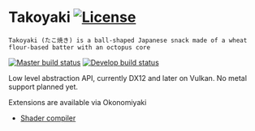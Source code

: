 # Takoyaki [![License](https://img.shields.io/badge/license-MIT-blue.svg)](https://github.com/kittikun/takoyaki/blob/master/LICENSE)

```Takoyaki (たこ焼き) is a ball-shaped Japanese snack made of a wheat flour-based batter with an octopus core```

[![Master build status](https://ci.appveyor.com/api/projects/status/0y5a6o0d8l4pjwcr/branch/master?svg=true&passingText=master%20-%20OK&pendingText=master%20-%20Pending&failing=master%20-%20Failed)](https://ci.appveyor.com/project/kittikun/takoyaki/branch/master)
[![Develop build status](https://ci.appveyor.com/api/projects/status/0y5a6o0d8l4pjwcr/branch/develop?svg=true&passingText=develop%20-%20OK&pendingText=develop%20-%20Pending&failing=develop%20-%20Failed)](https://ci.appveyor.com/project/kittikun/takoyaki/branch/develop)

Low level abstraction API, currently DX12 and later on Vulkan. No metal support planned yet.

Extensions are available via Okonomiyaki
- [Shader compiler](https://github.com/kittikun/okonomi-shadercompiler)